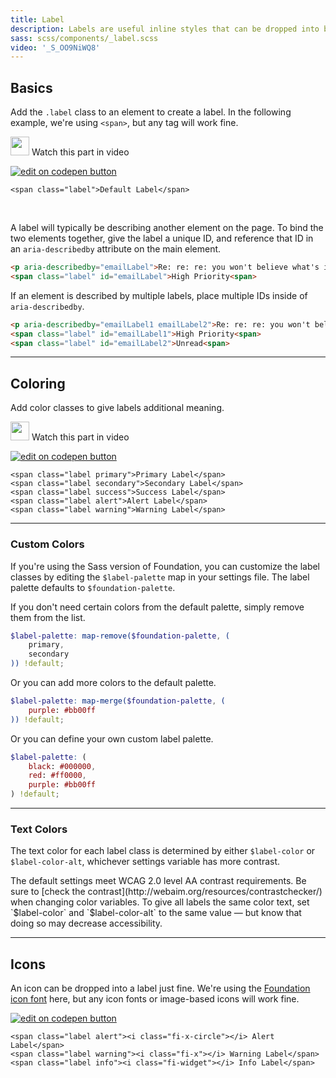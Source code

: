 ```yaml
---
title: Label
description: Labels are useful inline styles that can be dropped into body copy to call out certain sections or to attach metadata. For example, you can attach a label that notes when something was updated.
sass: scss/components/_label.scss
video: '_S_OO9NiWQ8'
---
```


## Basics

Add the `.label` class to an element to create a label. In the following example, we're using `<span>`, but any tag will work fine.

<p>
  <a class="" data-open-video="3:52"><img src="{{root}}assets/img/icons/watch-video-icon.svg" class="video-icon" height="30" width="30" alt=""> Watch this part in video</a>
</p>

<div class="docs-codepen-container">
  <a class="codepen-logo-link" href="https://codepen.io/IamManchanda/pen/pPKYVd?editors=1100" target="_blank"><img src="{{root}}assets/img/logos/edit-in-browser.svg" class="" height="" width="" alt="edit on codepen button"></a>
</div>

```html_example
<span class="label">Default Label</span>
```

<br>

A label will typically be describing another element on the page. To bind the two elements together, give the label a unique ID, and reference that ID in an `aria-describedby` attribute on the main element.

```html
<p aria-describedby="emailLabel">Re: re: re: you won't believe what's in this email!</p>
<span class="label" id="emailLabel">High Priority<span>
```

If an element is described by multiple labels, place multiple IDs inside of `aria-describedby`.

```html
<p aria-describedby="emailLabel1 emailLabel2">Re: re: re: you won't believe what's in this email!</p>
<span class="label" id="emailLabel1">High Priority<span>
<span class="label" id="emailLabel2">Unread<span>
```

---

## Coloring

Add color classes to give labels additional meaning.

<p>
  <a class="" data-open-video="4:04"><img src="{{root}}assets/img/icons/watch-video-icon.svg" class="video-icon" height="30" width="30" alt=""> Watch this part in video</a>
</p>

<div class="docs-codepen-container">
  <a class="codepen-logo-link" href="https://codepen.io/IamManchanda/pen/rmKRJK?editors=1100" target="_blank"><img src="{{root}}assets/img/logos/edit-in-browser.svg" class="" height="" width="" alt="edit on codepen button"></a>
</div>

```html_example
<span class="label primary">Primary Label</span>
<span class="label secondary">Secondary Label</span>
<span class="label success">Success Label</span>
<span class="label alert">Alert Label</span>
<span class="label warning">Warning Label</span>
```

---

### Custom Colors

If you're using the Sass version of Foundation, you can customize the label classes by editing the `$label-palette` map in your settings file. The label palette defaults to `$foundation-palette`.

If you don't need certain colors from the default palette, simply remove them from the list.

```scss
$label-palette: map-remove($foundation-palette, (
    primary,
    secondary
)) !default;
```

Or you can add more colors to the default palette.

```scss
$label-palette: map-merge($foundation-palette, (
    purple: #bb00ff
)) !default;
```

Or you can define your own custom label palette.

```scss
$label-palette: (
    black: #000000,
    red: #ff0000,
    purple: #bb00ff
) !default;
```

---

### Text Colors

The text color for each label class is determined by either `$label-color` or `$label-color-alt`, whichever settings variable has more contrast.

<div class="primary callout">
  <p>The default settings meet WCAG 2.0 level AA contrast requirements. Be sure to [check the contrast](http://webaim.org/resources/contrastchecker/) when changing color variables. To give all labels the same color text, set `$label-color` and `$label-color-alt` to the same value &mdash; but know that doing so may decrease accessibility.</p>
</div>

---

## Icons

An icon can be dropped into a label just fine. We're using the [Foundation icon font](http://zurb.com/playground/foundation-icon-fonts-3) here, but any icon fonts or image-based icons will work fine.

<div class="docs-codepen-container">
  <a class="codepen-logo-link" href="https://codepen.io/IamManchanda/pen/dWKrgb?editors=1100" target="_blank"><img src="{{root}}assets/img/logos/edit-in-browser.svg" class="" height="" width="" alt="edit on codepen button"></a>
</div>

```html_example
<span class="label alert"><i class="fi-x-circle"></i> Alert Label</span>
<span class="label warning"><i class="fi-x"></i> Warning Label</span>
<span class="label info"><i class="fi-widget"></i> Info Label</span>
```
